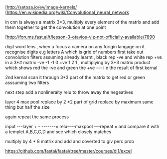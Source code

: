 [http://setosa.io/ev/image-kernels/
[https://en.wikipedia.org/wiki/Convolutional_neural_network

in cnn is always a matrix 3*3, multiply every element of the matrix and add them together to get the convolution at one point

[http://forums.fast.ai/t/lesson-3-otavios-viz-not-officially-available/7890

digit word lens , when u focus a camera on any forigin langage on it 
recognise digits e.g letters A which is  grid of numbers
first take out convolution filters assuming already learnt , black rep -ve and white rep +ve in a 3*# matrix -ve -1 -1 0 +ve 1 2
1 , multiplying by 3*3 matrix product which shows red the -ve and green the +ve --- i.e the result of first kernal 

2nd kernal scan it through 3*3 part of the matrix to get red or green asssuming two filters 

next step add a nonlineraity relu to throw away the negeatives 

layer 4 max pool replace by 2 *2 part of grid replace by maximum same thing but half the size 

again repeat the same process 

input ---layer + - -------= relu----maxpool ---repeat = and compare it with a templet A,B,C,C,D and see which closely matches 

multiply by 4 * 8 matrix and add and coverted to giv perc prob

https://github.com/fastai/fastai/tree/master/courses/dl1/excel
